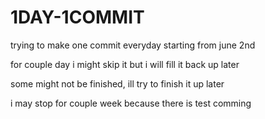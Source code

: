 # 1DAY-1COMMIT
trying to make one commit everyday
starting from june 2nd


for couple day i might skip it but i will fill it back up later


some might not be finished, ill try to finish it up later

i may stop for couple week because there is test comming
